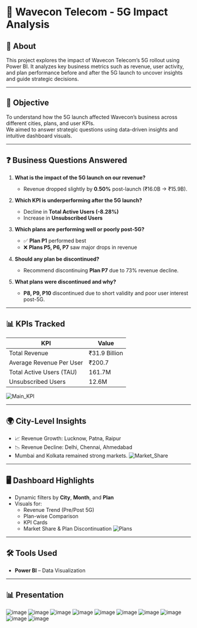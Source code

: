# 📡 Wavecon Telecom - 5G Impact Analysis

## 📌 About

This project explores the impact of Wavecon Telecom’s 5G rollout using Power BI. It analyzes key business metrics such as revenue, user activity, and plan performance before and after the 5G launch to uncover insights and guide strategic decisions.

---

## 🧠 Objective

To understand how the 5G launch affected Wavecon’s business across different cities, plans, and user KPIs.  
We aimed to answer strategic questions using data-driven insights and intuitive dashboard visuals.

---

## ❓ Business Questions Answered

1. **What is the impact of the 5G launch on our revenue?**  
   - Revenue dropped slightly by **0.50%** post-launch (₹16.0B → ₹15.9B).

2. **Which KPI is underperforming after the 5G launch?**  
   - Decline in **Total Active Users (-8.28%)**  
   - Increase in **Unsubscribed Users**

3. **Which plans are performing well or poorly post-5G?**  
   - ✅ **Plan P1** performed best  
   - ❌ **Plans P5, P6, P7** saw major drops in revenue

4. **Should any plan be discontinued?**  
   - Recommend discontinuing **Plan P7** due to 73% revenue decline.

5. **What plans were discontinued and why?**  
   - **P8, P9, P10** discontinued due to short validity and poor user interest post-5G.

---

## 📊 KPIs Tracked

| KPI                        | Value         |
|---------------------------|---------------|
| Total Revenue             | ₹31.9 Billion |
| Average Revenue Per User  | ₹200.7        |
| Total Active Users (TAU)  | 161.7M        |
| Unsubscribed Users        | 12.6M         |

![Main_KPI](https://github.com/user-attachments/assets/0d50183e-d7d9-4488-938c-041c6c353c3b)


---

## 🌍 City-Level Insights

- 📈 Revenue Growth: Lucknow, Patna, Raipur  
- 📉 Revenue Decline: Delhi, Chennai, Ahmedabad  
- Mumbai and Kolkata remained strong markets.
![Market_Share](https://github.com/user-attachments/assets/7dc30277-49b4-4f83-84ac-88583ab77bf2)

---

## 🖥 Dashboard Highlights

- Dynamic filters by **City**, **Month**, and **Plan**
- Visuals for:
  - Revenue Trend (Pre/Post 5G)
  - Plan-wise Comparison
  - KPI Cards
  - Market Share & Plan Discontinuation
![Plans](https://github.com/user-attachments/assets/227bab26-9b84-4bed-b0e9-b8f347e3ace3)

---

## 🛠 Tools Used

- **Power BI** – Data Visualization

---

## 📊 Presentation 
![image](https://github.com/user-attachments/assets/f43de9ed-3660-41ed-8963-efeb6e5e1a66)
![image](https://github.com/user-attachments/assets/3fee308c-3d1e-48f4-a593-e2faa76ee1f1)
![image](https://github.com/user-attachments/assets/ef3907c7-b067-4313-915e-a894b68ce6c2)
![image](https://github.com/user-attachments/assets/a7432934-fd02-42bc-b206-5ebabf8b2069)
![image](https://github.com/user-attachments/assets/89bdede7-e5a0-402f-b580-d198f7bd038b)
![image](https://github.com/user-attachments/assets/83afc4e6-0d0b-4ca9-9378-def4a422b11f)
![image](https://github.com/user-attachments/assets/387cefbc-7edb-4ca9-b708-25eac04ad5e7)
![image](https://github.com/user-attachments/assets/c11b597d-215f-4445-98a9-1ccd46d762cc)
![image](https://github.com/user-attachments/assets/5fabb709-6b53-4bf4-92d9-fdf1a8b0dc1c)
![image](https://github.com/user-attachments/assets/639d9aae-a5cb-4282-90b3-2df1d27fd4c6)




